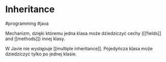 # Inheritance
#programming #java 

Mechanizm, dzięki któremu jedna klasa może dziedziczyć cechy ([[fields]] and [[methods]]) innej klasy.

W Javie nie występuje [[multiple inheritance]]. Pojedyńcza klasa może dziedziczyć tylko po jednej klasie.